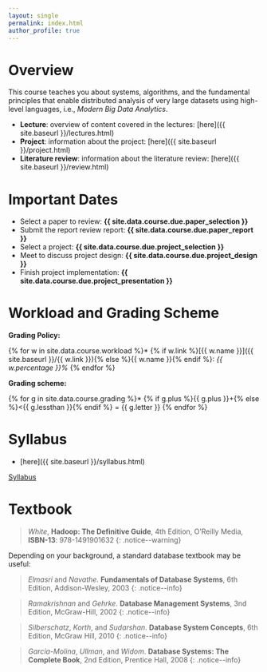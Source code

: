 ```yaml
---
layout: single
permalink: index.html
author_profile: true
---
```


# Overview

This course teaches you about systems, algorithms, and the fundamental principles that enable distributed analysis of very large datasets using high-level languages, i.e., *Modern Big Data Analytics*.

 <!-- * **Getting started**: install Java and familize yourself with tools: [here]({{ site.baseurl }}/bootstrap.html) -->
* **Lecture**: overview of content covered in the lectures: [here]({{ site.baseurl }}/lectures.html)
* **Project**: information about the project: [here]({{ site.baseurl }}/project.html)
* **Literature review**: information about the literature review: [here]({{ site.baseurl }}/review.html)

# Important Dates

- Select a paper to review: **{{ site.data.course.due.paper_selection }}**
- Submit the report review report: **{{ site.data.course.due.paper_report }}**
- Select a project: **{{ site.data.course.due.project_selection }}**
- Meet to discuss project design: **{{ site.data.course.due.project_design }}**
- Finish project implementation: **{{ site.data.course.due.project_presentation }}**

# Workload and Grading Scheme

**Grading Policy:**

{% for w in site.data.course.workload %}* {% if w.link %}[{{ w.name }}]({{ site.baseurl }}/{{ w.link }}){% else %}{{ w.name }}{% endif %}: *{{ w.percentage }}%*
{% endfor %}

**Grading scheme:**

{% for g in site.data.course.grading %}* {% if g.plus %}{{ g.plus }}+{% else %}<{{ g.lessthan }}{% endif %} = {{ g.letter }}
{% endfor %}


# Syllabus

- [here]({{ site.baseurl }}/syllabus.html)

<a href="{{ site.data.course.syllabus  }}"><i class="far fa-file-pdf"></i> Syllabus</a>

# Textbook

>*White*, **Hadoop: The Definitive Guide**, 4th Edition, O’Reilly Media, **ISBN-13**: 978-1491901632
{: .notice--warning}

Depending on your background, a standard database textbook may be useful:

>*Elmasri* and *Navathe*. **Fundamentals of Database Systems**, 6th Edition, Addison-Wesley, 2003
{: .notice--info}

>*Ramakrishnan* and *Gehrke*. **Database Management Systems**, 3nd Edition, McGraw-Hill, 2002
{: .notice--info}

>*Silberschatz*, *Korth*, and *Sudarshan*. **Database System Concepts**, 6th Edition, McGraw Hill, 2010
{: .notice--info}

>*Garcia-Molina*, *Ullman*, and *Widom*. **Database Systems: The Complete Book**, 2nd Edition, Prentice Hall, 2008
{: .notice--info}
